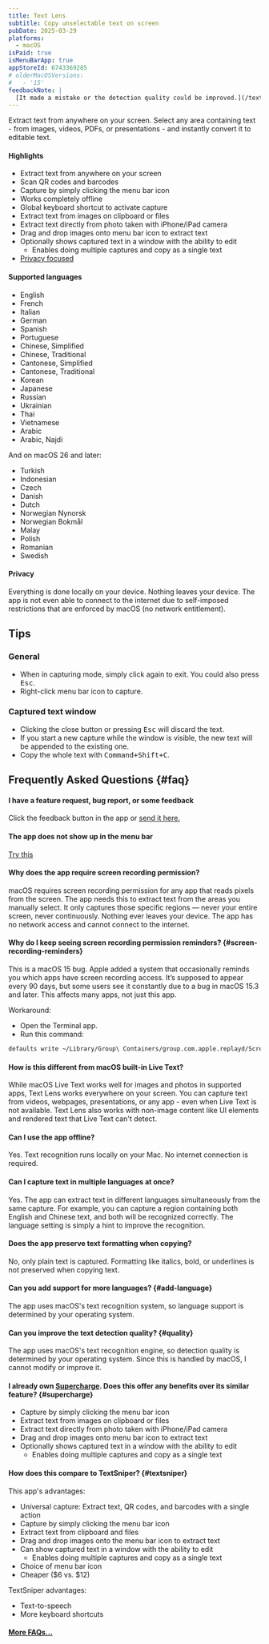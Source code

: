 ```yaml
---
title: Text Lens
subtitle: Copy unselectable text on screen
pubDate: 2025-03-29
platforms:
  - macOS
isPaid: true
isMenuBarApp: true
appStoreId: 6743369285
# olderMacOSVersions:
#   - '15'
feedbackNote: |
  [It made a mistake or the detection quality could be improved.](/text-lens#quality)
---
```


Extract text from anywhere on your screen. Select any area containing text - from images, videos, PDFs, or presentations - and instantly convert it to editable text.

#### Highlights

- Extract text from anywhere on your screen
- Scan QR codes and barcodes
- Capture by simply clicking the menu bar icon
- Works completely offline
- Global keyboard shortcut to activate capture
- Extract text from images on clipboard or files
- Extract text directly from photo taken with iPhone/iPad camera
- Drag and drop images onto menu bar icon to extract text
- Optionally shows captured text in a window with the ability to edit
	- Enables doing multiple captures and copy as a single text
- [Privacy focused](#privacy)

#### Supported languages

- English
- French
- Italian
- German
- Spanish
- Portuguese
- Chinese, Simplified
- Chinese, Traditional
- Cantonese, Simplified
- Cantonese, Traditional
- Korean
- Japanese
- Russian
- Ukrainian
- Thai
- Vietnamese
- Arabic
- Arabic, Najdi

And on macOS 26 and later:
- Turkish
- Indonesian
- Czech
- Danish
- Dutch
- Norwegian Nynorsk
- Norwegian Bokmål
- Malay
- Polish
- Romanian
- Swedish

#### Privacy

Everything is done locally on your device. Nothing leaves your device. The app is not even able to connect to the internet due to self-imposed restrictions that are enforced by macOS (no network entitlement).

## Tips

### General

- When in capturing mode, simply click again to exit. You could also press <kbd>Esc</kbd>.
- Right-click menu bar icon to capture.

### Captured text window

- Clicking the close button or pressing <kbd>Esc</kbd> will discard the text.
- If you start a new capture while the window is visible, the new text will be appended to the existing one.
- Copy the whole text with <kbd>Command+Shift+C</kbd>.

## Frequently Asked Questions {#faq}

#### I have a feature request, bug report, or some feedback

Click the feedback button in the app or [send it here.](https://sindresorhus.com/feedback?product=Text%20Lens&referrer=Website-FAQ)

#### The app does not show up in the menu bar

[Try this](/apps/faq#app-not-showing-in-menu-bar)

#### Why does the app require screen recording permission?

macOS requires screen recording permission for any app that reads pixels from the screen. The app needs this to extract text from the areas you manually select. It only captures those specific regions — never your entire screen, never continuously. Nothing ever leaves your device. The app has no network access and cannot connect to the internet.

#### Why do I keep seeing screen recording permission reminders? {#screen-recording-reminders}

This is a macOS 15 bug. Apple added a system that occasionally reminds you which apps have screen recording access. It’s supposed to appear every 90 days, but some users see it constantly due to a bug in macOS 15.3 and later. This affects many apps, not just this app.

Workaround:
- Open the Terminal app.
- Run this command:
```sh
defaults write ~/Library/Group\ Containers/group.com.apple.replayd/ScreenCaptureApprovals.plist com.sindresorhus.Text-Lens -dict-add kScreenCapturePrivacyHintPolicy 7776000 kScreenCapturePrivacyHintDate -date 2035-12-31; /usr/bin/killall -HUP replayd
```

#### How is this different from macOS built-in Live Text?

While macOS Live Text works well for images and photos in supported apps, Text Lens works everywhere on your screen. You can capture text from videos, webpages, presentations, or any app - even when Live Text is not available. Text Lens also works with non-image content like UI elements and rendered text that Live Text can't detect.

#### Can I use the app offline?

Yes. Text recognition runs locally on your Mac. No internet connection is required.

#### Can I capture text in multiple languages at once?

Yes. The app can extract text in different languages simultaneously from the same capture. For example, you can capture a region containing both English and Chinese text, and both will be recognized correctly. The language setting is simply a hint to improve the recognition.

#### Does the app preserve text formatting when copying?

No, only plain text is captured. Formatting like italics, bold, or underlines is not preserved when copying text.

#### Can you add support for more languages? {#add-language}

The app uses macOS's text recognition system, so language support is determined by your operating system.

#### Can you improve the text detection quality? {#quality}

The app uses macOS's text recognition engine, so detection quality is determined by your operating system. Since this is handled by macOS, I cannot modify or improve it.

#### I already own [Supercharge](/supercharge). Does this offer any benefits over its similar feature? {#supercharge}

- Capture by simply clicking the menu bar icon
- Extract text from images on clipboard or files
- Extract text directly from photo taken with iPhone/iPad camera
- Drag and drop images onto menu bar icon to extract text
- Optionally shows captured text in a window with the ability to edit
	- Enables doing multiple captures and copy as a single text

#### How does this compare to TextSniper? {#textsniper}

This app's advantages:
- Universal capture: Extract text, QR codes, and barcodes with a single action
- Capture by simply clicking the menu bar icon
- Extract text from clipboard and files
- Drag and drop images onto the menu bar icon to extract text
- Can show captured text in a window with the ability to edit
	- Enables doing multiple captures and copy as a single text
- Choice of menu bar icon
- Cheaper ($6 vs. $12)

TextSniper advantages:
- Text-to-speech
- More keyboard shortcuts

#### [More FAQs…](/apps/faq)

<!-- ## Older Versions

- []() for macOS 15+ -->

